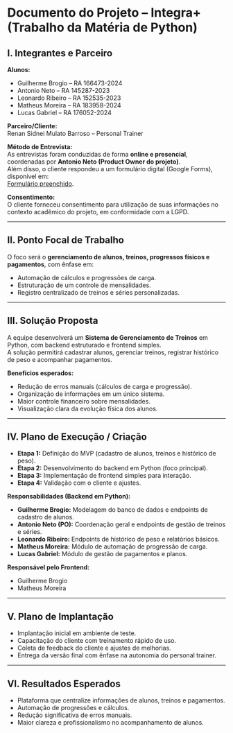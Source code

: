 # Documento do Projeto – Integra+ (Trabalho da Matéria de Python)

## I. Integrantes e Parceiro

**Alunos:**

- Guilherme Brogio – RA 166473-2024
- Antonio Neto – RA 145287-2023
- Leonardo Ribeiro – RA 152535-2023
- Matheus Moreira – RA 183958-2024
- Lucas Gabriel – RA 176052-2024

**Parceiro/Cliente:**  
Renan Sidnei Mulato Barroso – Personal Trainer

**Método de Entrevista:**  
As entrevistas foram conduzidas de forma **online e presencial**, coordenadas por **Antonio Neto (Product Owner do projeto)**.  
Além disso, o cliente respondeu a um formulário digital (Google Forms), disponível em:  
[Formulário preenchido](https://docs.google.com/forms/d/e/1FAIpQLScXU5d1dcyrSS2XYnZ9FzNU41J_aRNjFd_oNg5XInWGIH_M8A/viewform?usp=dialog).

**Consentimento:**  
O cliente forneceu consentimento para utilização de suas informações no contexto acadêmico do projeto, em conformidade com a LGPD.

---

## II. Ponto Focal de Trabalho

O foco será o **gerenciamento de alunos, treinos, progressos físicos e pagamentos**, com ênfase em:

- Automação de cálculos e progressões de carga.
- Estruturação de um controle de mensalidades.
- Registro centralizado de treinos e séries personalizadas.

---

## III. Solução Proposta

A equipe desenvolverá um **Sistema de Gerenciamento de Treinos** em Python, com backend estruturado e frontend simples.  
A solução permitirá cadastrar alunos, gerenciar treinos, registrar histórico de peso e acompanhar pagamentos.

**Benefícios esperados:**

- Redução de erros manuais (cálculos de carga e progressão).
- Organização de informações em um único sistema.
- Maior controle financeiro sobre mensalidades.
- Visualização clara da evolução física dos alunos.

---

## IV. Plano de Execução / Criação

- **Etapa 1:** Definição do MVP (cadastro de alunos, treinos e histórico de peso).
- **Etapa 2:** Desenvolvimento do backend em Python (foco principal).
- **Etapa 3:** Implementação de frontend simples para interação.
- **Etapa 4:** Validação com o cliente e ajustes.

**Responsabilidades (Backend em Python):**

- **Guilherme Brogio:** Modelagem do banco de dados e endpoints de cadastro de alunos.
- **Antonio Neto (PO):** Coordenação geral e endpoints de gestão de treinos e séries.
- **Leonardo Ribeiro:** Endpoints de histórico de peso e relatórios básicos.
- **Matheus Moreira:** Módulo de automação de progressão de carga.
- **Lucas Gabriel:** Módulo de gestão de pagamentos e planos.

**Responsável pelo Frontend:**

- Guilherme Brogio
- Matheus Moreira

---

## V. Plano de Implantação

- Implantação inicial em ambiente de teste.
- Capacitação do cliente com treinamento rápido de uso.
- Coleta de feedback do cliente e ajustes de melhorias.
- Entrega da versão final com ênfase na autonomia do personal trainer.

---

## VI. Resultados Esperados

- Plataforma que centralize informações de alunos, treinos e pagamentos.
- Automação de progressões e cálculos.
- Redução significativa de erros manuais.
- Maior clareza e profissionalismo no acompanhamento de alunos.
